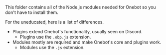 This folder contains all of the Node.js modules needed for Onebot so you don't have to install them.

For the uneducated, here is a list of differences.

* Plugins extend Onebot's functionality, usually seen on Discord.
  * Plugins use the `.obp.js` extension.
* Modules mostly are required and make Onebot's core and plugins work.
  * Modules use the `.js` extension.
